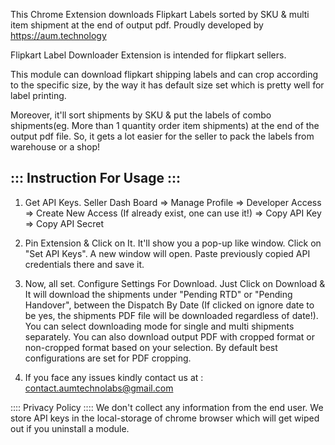 This Chrome Extension downloads Flipkart Labels sorted by SKU & multi item shipment at the end of output pdf. Proudly developed by https://aum.technology

Flipkart Label Downloader Extension is intended for flipkart sellers.

This module can download flipkart shipping labels and can crop according to the specific size, by the way it has default size set which is pretty well for label printing.

Moreover, it'll sort shipments by SKU & put the labels of combo shipments(eg. More than 1 quantity order item shipments) at the end of the output pdf file.
So, it gets a lot easier for the seller to pack the labels from warehouse or a shop!


::: Instruction For Usage :::
--------------------------------------------------------------------------------------------------------------------------------------
1. Get API Keys. Seller Dash Board => Manage Profile => Developer Access => Create New Access (If already exist, one can use it!) => Copy API Key => Copy API Secret

2. Pin Extension & Click on It. It'll show you a pop-up like window. Click on "Set API Keys". A new window will open. Paste previously copied API credentials there and save it.

3. Now, all set. Configure Settings For Download. Just Click on Download & It will download the shipments under "Pending RTD" or "Pending Handover", between the Dispatch By Date (If clicked on ignore date to be yes, the shipments PDF file will be downloaded regardless of date!). You can select downloading mode for single and multi shipments separately. You can also download output PDF with cropped format or non-cropped format based on your selection. By default best configurations are set for PDF cropping.

4. If you face any issues kindly contact us at : contact.aumtechnolabs@gmail.com


:::: Privacy Policy ::::
We don't collect any information from the end user. We store API keys in the local-storage of chrome browser which will get wiped out if you uninstall a module.